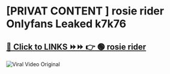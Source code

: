 
 # [PRIVAT CONTENT ] rosie rider Onlyfans Leaked k7k76

## <h2><a href="https://clipsfans.com/rosie_rider&ref=git">🔗 Click to LINKS ⏩⏩ 👉 🟢 rosie rider </a></h2>

<a href="https://clipsfans.com/rosie_rider&ref=git" rel="nofollow" data-target="animated-image.originalLink"><img src="https://i.ibb.co.com/xMMVF88/686577567.gif" alt="Viral Video Original" style="max-width: 100%; display: inline-block;" data-target="animated-image.originalImage"></a>

